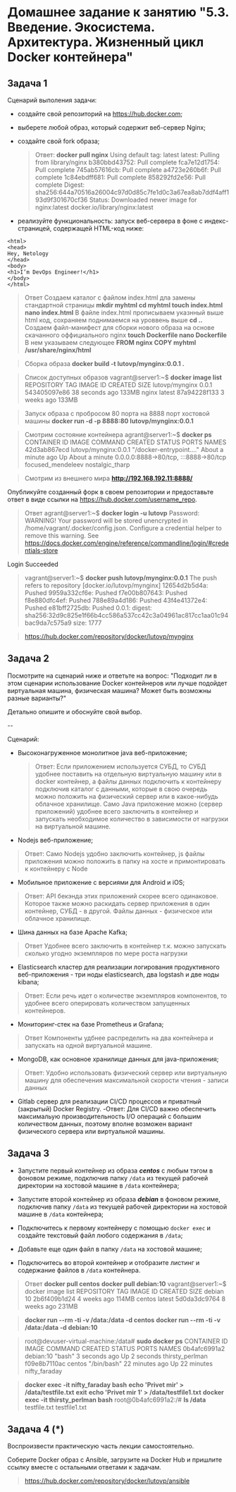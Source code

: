 
# Домашнее задание к занятию "5.3. Введение. Экосистема. Архитектура. Жизненный цикл Docker контейнера"


## Задача 1

Сценарий выполения задачи:

- создайте свой репозиторий на https://hub.docker.com;
- выберете любой образ, который содержит веб-сервер Nginx;
- создайте свой fork образа;
  >Ответ:
  **docker pull nginx**
  Using default tag: latest
latest: Pulling from library/nginx
b380bbd43752: Pull complete 
fca7e12d1754: Pull complete 
745ab57616cb: Pull complete 
a4723e260b6f: Pull complete 
1c84ebdff681: Pull complete 
858292fd2e56: Pull complete 
Digest: sha256:644a70516a26004c97d0d85c7fe1d0c3a67ea8ab7ddf4aff193d9f301670cf36
Status: Downloaded newer image for nginx:latest
docker.io/library/nginx:latest

- реализуйте функциональность:
запуск веб-сервера в фоне с индекс-страницей, содержащей HTML-код ниже:
```
<html>
<head>
Hey, Netology
</head>
<body>
<h1>I’m DevOps Engineer!</h1>
</body>
</html>
```

>Ответ
Создаем каталог с файлом index.html дла замены стандартной страницы
**mkdir myhtml
cd myhtml
touch index.html
nano index.html**
В файле index.html прописываем указнный выше html код, сохраняем
поднимаемся на уроввень выше
**cd ..**
Создаем файл-манифест для сборки нового образа на основе скачанного оффициального nginx
**touch Dockerfile
nano Dockerfile**
В нем указываем следующее
**FROM nginx
COPY myhtml /usr/share/nginx/html**

>Сборка образа
**docker build -t lutovp/mynginx:0.0.1 .**

>Список доступных образов
vagrant@server1:~$ **docker image list**
REPOSITORY       TAG       IMAGE ID       CREATED          SIZE
lutovp/mynginx   0.0.1     543405097e86   38 seconds ago   133MB
nginx            latest    87a94228f133   3 weeks ago      133MB



>Запуск образа с пробросом 80 порта на 8888 порт хостовой машины
**docker run -d -p 8888:80 lutovp/mynginx:0.0.1**

>Смотрим состояние контейнера
agrant@server1:~$ **docker ps**
CONTAINER ID   IMAGE                  COMMAND                  CREATED              STATUS              PORTS                                   NAMES
42d3ab867ecd   lutovp/mynginx:0.0.1   "/docker-entrypoint.…"   About a minute ago   Up About a minute   0.0.0.0:8888->80/tcp, :::8888->80/tcp   focused_mendeleev
  nostalgic_tharp

>Смотрим из внешнего мира
**http://192.168.192.11:8888/**



Опубликуйте созданный форк в своем репозитории и предоставьте ответ в виде ссылки на https://hub.docker.com/username_repo.

>Ответ
agrant@server1:~$ **docker login -u lutovp**
Password: 
WARNING! Your password will be stored unencrypted in /home/vagrant/.docker/config.json.
Configure a credential helper to remove this warning. See
https://docs.docker.com/engine/reference/commandline/login/#credentials-store

Login Succeeded
>vagrant@server1:~$ **docker push lutovp/mynginx:0.0.1**
The push refers to repository [docker.io/lutovp/mynginx]
12654d2b5d4a: Pushed 
9959a332cf6e: Pushed 
f7e00b807643: Pushed 
f8e880dfc4ef: Pushed 
788e89a4d186: Pushed 
43f4e41372e4: Pushed 
e81bff2725db: Pushed 
0.0.1: digest: sha256:32d9c825e1f66b4cc586a537cc42c3a04961ac817cc1aa01c94bac9da7c575a9 size: 1777

>https://hub.docker.com/repository/docker/lutovp/mynginx

## Задача 2

Посмотрите на сценарий ниже и ответьте на вопрос:
"Подходит ли в этом сценарии использование Docker контейнеров или лучше подойдет виртуальная машина, физическая машина? Может быть возможны разные варианты?"

Детально опишите и обоснуйте свой выбор.

--

Сценарий:

- Высоконагруженное монолитное java веб-приложение;
  >Ответ: 
  Если приложением используется СУБД, то СУБД удобнее поставить на отдельную виртуальную машину или в docker контейнер, 
  а файлы данных подключить к контейнеру подключив каталог с данными, которые в свою очередь можно положить на физический сервер или в какое-нибудь облачное хранилище. 
  Само Java приложение можно (сервер приложений) удобнее всего заключить в контейнер и запускать необходимое количество в зависимости от нагрузки на виртуальной машине.

- Nodejs веб-приложение;
>Ответ: Само Nodejs удобно заключить контейнер, js файлы приложения можно положить в папку на хосте и примонтировать к контейнеру с Node

- Мобильное приложение c версиями для Android и iOS;
>Ответ: API бекэнда этих приложений скорее всего одинаковое. Которое также можно раскидать сервер приложения в один контейнер, СУБД - в другой. Файлы данных - физическое или облачное хранилище.

- Шина данных на базе Apache Kafka;
>Ответ
Удобнее всего заключить в контейнер т.к. можно запускать сколько угодно экземпляров по мере роста нагрузки

- Elasticsearch кластер для реализации логирования продуктивного веб-приложения - три ноды elasticsearch, два logstash и две ноды kibana;
>Ответ:
Если речь идет о количестве экземпляров компонентов, то удобнее всего оперировать количеством запущенных контейнеров.

- Мониторинг-стек на базе Prometheus и Grafana;
>Ответ Компоненты удбнее распределить на два контейнера и запускать на одной виртуальной машине.

- MongoDB, как основное хранилище данных для java-приложения;
>Ответ: Удобно использовать физический сервер или виртуальную машину для обеспечения максимальной скорости чтения - записи данных

- Gitlab сервер для реализации CI/CD процессов и приватный (закрытый) Docker Registry.
-Ответ:
Для CI/CD важно обеспечить максимальую производительность I/O операций с большим количеством данных, поэтому вполне возможен вариант физического сервера или виртуальной машины.

## Задача 3

- Запустите первый контейнер из образа ***centos*** c любым тэгом в фоновом режиме, подключив папку ```/data``` из текущей рабочей директории на хостовой машине в ```/data``` контейнера;
  
- Запустите второй контейнер из образа ***debian*** в фоновом режиме, подключив папку ```/data``` из текущей рабочей директории на хостовой машине в ```/data``` контейнера;
  
- Подключитесь к первому контейнеру с помощью ```docker exec``` и создайте текстовый файл любого содержания в ```/data```;
  
- Добавьте еще один файл в папку ```/data``` на хостовой машине;
- Подключитесь во второй контейнер и отобразите листинг и содержание файлов в ```/data``` контейнера.
  
>Ответ
**docker pull centos**
**docker pull debian:10**
vagrant@server1:~$ docker image list
REPOSITORY       TAG       IMAGE ID       CREATED        SIZE
debian       10        2b6f409b1d24   4 weeks ago   114MB
centos       latest    5d0da3dc9764   8 weeks ago   231MB


>**docker run --rm -ti -v /data:/data -d centos**
>**docker run --rm -ti -v /data:/data -d debian:10**

>root@devuser-virtual-machine:/data# **sudo docker ps**
CONTAINER ID   IMAGE       COMMAND       CREATED          STATUS          PORTS     NAMES
0b4afc6991a2   debian:10   "bash"        3 seconds ago    Up 2 seconds              thirsty_perlman
f09e8b7110ac   centos      "/bin/bash"   22 minutes ago   Up 22 minutes             nifty_faraday


>**docker exec -it nifty_faraday bash**
>**echo 'Privet mir' > /data/testfile.txt**
>**exit**
>**echo 'Privet mir 1' > /data/testfile1.txt**
>**docker exec -it thirsty_perlman bash**
>root@0b4afc6991a2:/# **ls /data**
testfile.txt  testfile1.txt

## Задача 4 (*)

Воспроизвести практическую часть лекции самостоятельно.

Соберите Docker образ с Ansible, загрузите на Docker Hub и пришлите ссылку вместе с остальными ответами к задачам.
>https://hub.docker.com/repository/docker/lutovp/ansible

